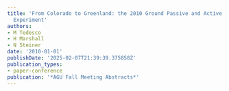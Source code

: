 ```yaml
---
title: 'From Colorado to Greenland: the 2010 Ground Passive and Active Snow (GAPS)
  Experiment'
authors:
- M Tedesco
- H Marshall
- N Steiner
date: '2010-01-01'
publishDate: '2025-02-07T21:39:39.375858Z'
publication_types:
- paper-conference
publication: '*AGU Fall Meeting Abstracts*'
---
```

